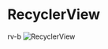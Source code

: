 # RecyclerView
rv-b
![RecyclerView](https://github.com/rzkjanuarr/RecyclerView/assets/104696196/951c7f4a-b297-4850-b1e1-f8ad677d82b3)
